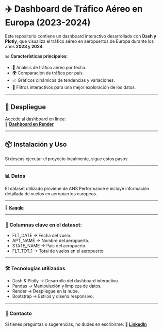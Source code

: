# ✈️ Dashboard de Tráfico Aéreo en Europa (2023-2024)

Este repositorio contiene un dashboard interactivo desarrollado con **Dash y Plotly**, que visualiza el tráfico aéreo en aeropuertos de Europa durante los años **2023 y 2024**. 

📊 **Características principales:**  
- 📅 Análisis de tráfico aéreo por fecha.  
- 🌍 Comparación de tráfico por país.  
- 📈 Gráficos dinámicos de tendencias y variaciones.  
- 🔎 Filtros interactivos para una mejor exploración de los datos.  

---

## 🚀 Despliegue  
Accede al dashboard en línea:  
🔗 **[Dashboard en Render](https://hall-inhabitant-tooth-tznu.onrender.com/)**  

---

## 📦 Instalación y Uso  

Si deseas ejecutar el proyecto localmente, sigue estos pasos:  

---
### 📊 Datos

El dataset utilizado proviene de ANS Performance e incluye información detallada de vuelos en aeropuertos europeos.

---
🔗 **[Kaggle](https://www.kaggle.com/datasets/samithsachidanandan/air-traffic-in-europe-from-2016-to-2024/data)**  

---
### 📌 Columnas clave en el dataset:

- FLT_DATE → Fecha del vuelo.
- APT_NAME → Nombre del aeropuerto.
- STATE_NAME → País del aeropuerto.
- FLT_TOT_1 → Total de vuelos en el aeropuerto.

---
### 🛠️ Tecnologías utilizadas

- Dash & Plotly → Desarrollo del dashboard interactivo.
- Pandas → Manipulación y limpieza de datos.
- Render → Despliegue en la nube.
- Bootstrap → Estilos y diseño responsivo.

---
### 📩 Contacto

Si tienes preguntas o sugerencias, no dudes en escribirme:
📧  **[LinkedIn](https://www.linkedin.com/in/alejandromaldonadod4t4/)**
